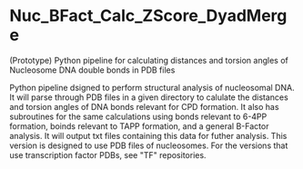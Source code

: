 # Nuc_BFact_Calc_ZScore_DyadMerge
(Prototype) Python pipeline for calculating distances and torsion angles of Nucleosome DNA double bonds in PDB files

Python pipeline dsigned to perform structural analysis of nucleosomal DNA. It will parse through PDB files in a given directory to calulate the distances and torsion angles of DNA bonds relevant for CPD formation. It also has subroutines for the same calculations using bonds relevant to 6-4PP formation, boinds relevant to TAPP formation, and a general B-Factor analysis. It will output txt files containing this data for futher analysis. This version is designed to use PDB files of nucleosomes. For the versions that use transcription factor PDBs, see "TF" repositories. 
